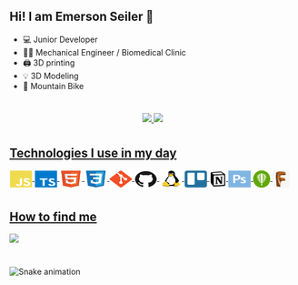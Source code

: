 ## Hi! I am Emerson Seiler 👋

- 💻 Junior Developer
- 👨‍🔬 Mechanical Engineer / Biomedical Clinic
- 🖨️ 3D printing
- 💡 3D Modeling
- 🚴 Mountain Bike



#

<div align="center">
  <a href="https://github.com/seiler-emerson">
  <img height="180em" src="https://github-readme-stats.vercel.app/api?username=seiler-emerson&show_icons=true&theme=dark&include_all_commits=true&count_private=true"/>
  <img height="180em" src="https://github-readme-stats.vercel.app/api/top-langs/?username=seiler-emerson&layout=compact&langs_count=7&theme=dark"/>
</div>
  
#
## Technologies I use in my day

<img align="center" alt="JavaScript" height="30" width="40" src="./img/icons/javascript.svg">
<img align="center" alt="Typescript" height="30" width="40" src="./img/icons/typescript.svg">
<img align="center" alt="html5" height="30" width="40" src="./img/icons/html5.svg">
<img align="center" alt="css3" height="30" width="40" src="./img/icons/css3.svg">
<img align="center" alt="Git" height="30" width="40" src="./img/icons/git.svg">
<img align="center" alt="GitHub" height="30" width="40" src="./img/icons/github.svg">
<img align="center" alt="Linux" height="30" width="40" src="./img/icons/linux.svg">
<img align="center" alt="Trello" height="30" width="40" src="./img/icons/trello.svg">
<img align="center" alt="Notion" height="30" width="30" src="./img/icons/notion.png">
<img align="center" alt="Photoshop" height="30" width="40" src="./img/icons/photoshop.svg">
<img align="center" alt="CorelDraw" height="30" width="30" src="./img/icons/corel.png">
<img align="center" alt="JavaScript" height="30" width="30" src="./img/icons/fusion360.jfif">
<!-- <img align="center" alt="JavaScript" height="30" width="30" src="./img/icons/fusion360.jfif"> -->
  
<br/>

#

## How to find me

<a href="https://www.linkedin.com/in/seileremerson/" target="_blank">
  <img src="https://img.shields.io/badge/-LinkedIn-%230077B5?style=for-the-badge&logo=linkedin&logoColor=white" target="_blank">
</a> 

<br/>

#
  
![Snake animation](https://github.com/seiler-emerson/seiler-emerson/blob/output/github-contribution-grid-snake.svg)
